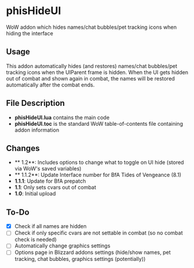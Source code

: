 # phisHideUI
WoW addon which hides names/chat bubbles/pet tracking icons when hiding the interface

## Usage
This addon automatically hides (and restores) names/chat bubbles/pet tracking icons when the UIParent frame is hidden. When the UI gets hidden out of combat and shown again in combat, the names will be restored automatically after the combat ends.

## File Description
- **phisHideUI.lua** contains the main code
- **phisHideUI.toc** is the standard WoW table-of-contents file containing addon information

## Changes
- ** 1.2**: Includes options to change what to toggle on UI hide (stored via WoW's saved variables)
- ** 1.1.2**: Update Interface number for BfA Tides of Vengeance (8.1)
- **1.1.1**: Update for BfA prepatch
- **1.1**: Only sets cvars out of combat
- **1.0**: Initial upload

## To-Do
- [x] Check if all names are hidden
- [ ] Check if only specific cvars are not settable in combat (so no combat check is needed)
- [ ] Automatically change graphics settings
- [ ] Options page in Blizzard addons settings (hide/show names, pet tracking, chat bubbles, graphics settings (potentially))